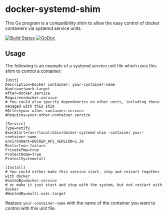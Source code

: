 docker-systemd-shim
===================
This Go program is a compatibility shim to allow the easy control of docker
containers via systemd service units.

[![Build Status](https://travis-ci.org/mback2k/docker-systemd-shim.svg?branch=master)](https://travis-ci.org/mback2k/docker-systemd-shim)
[![GoDoc](https://godoc.org/github.com/mback2k/docker-systemd-shim?status.svg)](https://godoc.org/github.com/mback2k/docker-systemd-shim)

Usage
-----
The following is an example of a systemd.service unit file which uses this shim to control a container:

```
[Unit]
Description=Docker container: your-container-name
Wants=network.target
After=docker.service
Requires=docker.service
# You could also specify dependencies on other units, including those managed with this shim
#After=your-other-container.service
#Requires=your-other-container.service

[Service]
Type=notify
ExecStart=/usr/local/sbin/docker-systemd-shim -container your-container-name
Environment=DOCKER_API_VERSION=1.38
Restart=on-failure
PrivateTmp=true
ProtectHome=true
ProtectSystem=full

[Install]
# You could either make this service start, stop and restart together with docker
WantedBy=docker.service
# or make it just start and stop with the system, but not restart with docker
#WantedBy=multi-user.target
```

Replace `your-container-name` with the name of the container you want to control with this unit file.
